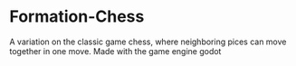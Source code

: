# Formation-Chess
A variation on the classic game chess, where neighboring pices can move together in one move. Made with the game engine godot

